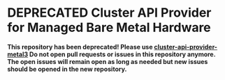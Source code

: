 # DEPRECATED Cluster API Provider for Managed Bare Metal Hardware

**This repository has been deprecated! Please use
[cluster-api-provider-metal3](https://github.com/metal3-io/cluster-api-provider-metal3)
Do not open pull requests or issues in this repository anymore. The open issues
will remain open as long as needed but new issues should be opened in the
new repository.**

